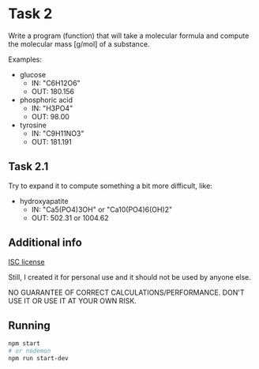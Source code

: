 # Task 2

Write a program (function) that will take a molecular formula and compute the molecular mass [g/mol] of a substance.

Examples:

+ glucose
  - IN: "C6H12O6"
  - OUT: 180.156
+ phosphoric acid
  - IN: "H3PO4"
  - OUT: 98.00
+ tyrosine
  - IN: "C9H11NO3"
  - OUT: 181.191

## Task 2.1

Try to expand it to compute something a bit more difficult, like:

+ hydroxyapatite
  - IN: "Ca5(PO4)3OH" or "Ca10(PO4)6(OH)2"
  - OUT: 502.31 or 1004.62

## Additional info

[ISC license](https://en.wikipedia.org/wiki/ISC_license)

Still, I created it for personal use and it should not be used by anyone else.

NO GUARANTEE OF CORRECT CALCULATIONS/PERFORMANCE. DON'T USE IT OR USE IT AT YOUR OWN RISK.

## Running

```bash
npm start
# or nodemon
npm run start-dev
```
